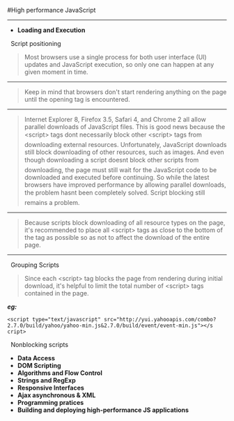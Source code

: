 #High performance JavaScript
***

*  **Loading and Execution**
  
&nbsp;&nbsp;Script positioning
> Most browsers use a single process for both user interface (UI) updates and JavaScript execution, so only one can happen at any given moment in time. 
***
>Keep in mind that browsers don't start rendering anything on the page until the opening <body> tag is encountered. 
***
>Internet Explorer 8, Firefox 3.5, Safari 4, and Chrome 2 all allow parallel downloads of JavaScript files. This is good news because the &lt;script&gt; tags dont necessarily block other &lt;script&gt; tags from downloading external resources. Unfortunately, JavaScript downloads still block downloading of other resources, such as images. And even though downloading a script doesnt block other scripts from downloading, the page must still wait for the JavaScript code to be downloaded and executed before continuing. So while the latest browsers have improved performance by allowing parallel downloads, the problem hasnt been completely solved. Script blocking still remains a problem.
***
>Because scripts block downloading of all resource types on the page, it's recommended to place all &lt;script&gt; tags as close to the bottom of the <body> tag as possible so as not to affect the download of the entire page.

***
&nbsp;&nbsp;Grouping Scripts

>Since each &lt;script&gt; tag blocks the page from rendering during initial download, it's helpful to limit the total number of &lt;script&gt; tags contained in the page. 

***eg:***

`<script type="text/javascript"
src="http://yui.yahooapis.com/combo?2.7.0/build/yahoo/yahoo-min.js&2.7.0/build/event/event-min.js"></s cript>`
<p>&nbsp;&nbsp;Nonblocking scripts</p>

*  **Data Access**
*  **DOM Scripting**
*  **Algorithms and Flow Control**
*  **Strings and RegExp**
*  **Responsive Interfaces**
*  **Ajax asynchronous & XML**
*  **Programming pratices**
*  **Building and deploying high-performance JS applications**



